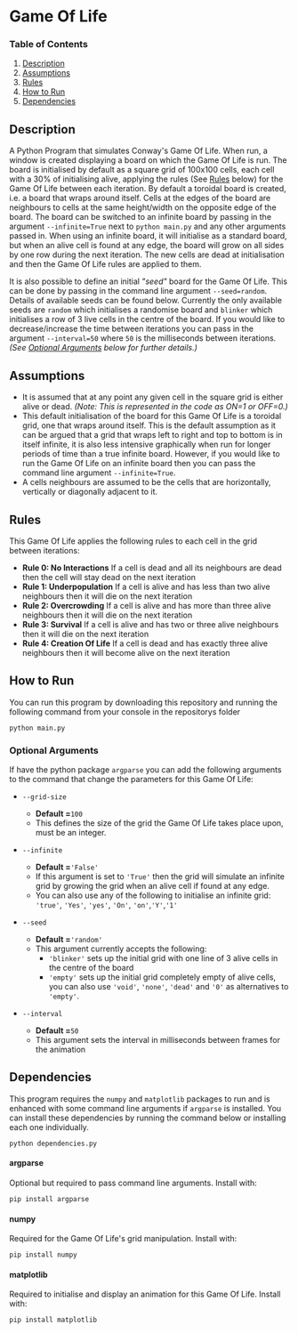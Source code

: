 # Game Of Life

### Table of Contents
1. [Description](#description)
2. [Assumptions](#assumptions)
2. [Rules](#rules)
3. [How to Run](#how-to-run)
4. [Dependencies](#dependencies)

## Description
A Python Program that simulates Conway's Game Of Life. When run, a window is created displaying a board on which the Game Of Life is run. The board is initialised by default as a square grid of 100x100 cells, each cell with a 30% of initialising alive, applying the rules (See [Rules](#rules) below) for the Game Of Life between each iteration. By default a toroidal board is created, i.e. a board that wraps around itself. Cells at the edges of the board are neighbours to cells at the same height/width on the opposite edge of the board. The board can be switched to an infinite board by passing in the argument `--infinite=True` next to `python main.py` and any other arguments passed in. When using an infinite board, it will initialise as a standard board, but when an alive cell is found at any edge, the board will grow on all sides by one row during the next iteration. The new cells are dead at initialisation and then the Game Of Life rules are applied to them.

It is also possible to define an initial _"seed"_ board for the Game Of Life. This can be done by passing in the command line argument `--seed=random`. Details of available seeds can be found below. Currently the only available seeds are `random` which initialises a randomise board and `blinker` which initialises a row of 3 live cells in the centre of the board. If you would like to decrease/increase the time between iterations you can pass in the argument `--interval=50` where `50` is the milliseconds between iterations. _(See [Optional Arguments](#optional-arguments) below for further details.)_

## Assumptions

- It is assumed that at any point any given cell in the square grid is either alive or dead. _(Note: This is represented in the code as ON=1 or OFF=0.)_ 
- This default initialisation of the board for this Game Of Life is a toroidal grid, one that wraps around itself. This is the default assumption as it can be argued that a grid that wraps left to right and top to bottom is in itself infinite, it is also less intensive graphically when run for longer periods of time than a true infinite board. However, if you would like to run the Game Of Life on an infinite board then you can pass the command line argument `--infinite=True`.
- A cells neighbours are assumed to be the cells that are horizontally, vertically or diagonally adjacent to it.

## Rules

This Game Of Life applies the following rules to each cell in the grid between iterations:
- **Rule 0: No Interactions** If a cell is dead and all its neighbours are dead then the cell will stay dead on the next iteration
- **Rule 1: Underpopulation** If a cell is alive and has less than two alive neighbours then it will die on the next iteration
- **Rule 2: Overcrowding** If a cell is alive and has more than three alive neighbours then it will die on the next iteration
- **Rule 3: Survival** If a cell is alive and has two or three alive neighbours then it will die on the next iteration
- **Rule 4: Creation Of Life** If a cell is dead and has exactly three alive neighbours then it will become alive on the next iteration

## How to Run
You can run this program by downloading this repository and running the following command from your console in the repositorys folder
```
python main.py
```
### Optional Arguments
If have the python package `argparse` you can add the following arguments to the command that change the parameters for this Game Of Life:
- `--grid-size`
  - **Default =**`100`
  - This defines the size of the grid the Game Of Life takes place upon, must be an integer.
  
- `--infinite`
  - **Default =**`'False'`
  - If this argument is set to `'True'` then the grid will simulate an infinite grid by growing the grid when an alive cell if found at any edge.
  - You can also use any of the following to initialise an infinite grid: `'true'`, `'Yes'`, `'yes'`, `'On'`, `'on'`,`'Y'`,`'1'`
- `--seed`
  - **Default =**`'random'`
  - This argument currently accepts the following: 
    - `'blinker'` sets up the initial grid with one line of 3 alive cells in the centre of the board
    - `'empty'` sets up the initial grid completely empty of alive cells, you can also use `'void'`, `'none'`, `'dead'` and `'0'` as alternatives to `'empty'`.
- `--interval`
  - **Default =**`50`
  - This argument sets the interval in milliseconds between frames for the animation

## Dependencies
This program requires the `numpy` and `matplotlib` packages to run and is enhanced with some command line arguments if `argparse` is installed. You can install these dependencies by running the command below or installing each one individually. 
```
python dependencies.py
```

#### argparse
Optional but required to pass command line arguments. Install with:
````
pip install argparse
````
#### numpy
Required for the Game Of Life's grid manipulation. Install with:
````
pip install numpy
````
#### matplotlib
Required to initialise and display an animation for this Game Of Life. Install with:
````
pip install matplotlib
````

